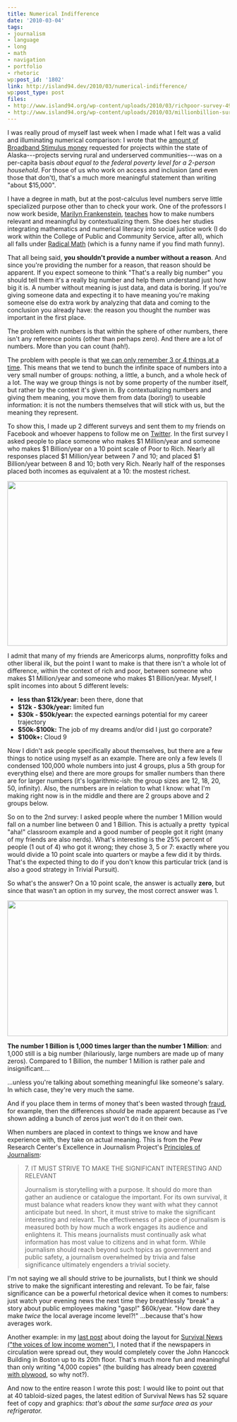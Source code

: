 ```yaml
---
title: Numerical Indifference
date: '2010-03-04'
tags:
- journalism
- language
- long
- math
- navigation
- portfolio
- rhetoric
wp:post_id: '1802'
link: http://island94.dev/2010/03/numerical-indifference/
wp:post_type: post
files:
- http://www.island94.org/wp-content/uploads/2010/03/richpoor-survey-499x373.png
- http://www.island94.org/wp-content/uploads/2010/03/millionbillion-survey-500x307.png
---
```


I was really proud of myself last week when I made what I felt was a valid and illuminating numerical comparison: I wrote that the <a href="http://transmissionproject.org/current/2010/2/btop-applicants-awards-and-poverty-analysis">amount of Broadband Stimulus money</a> requested for projects within the state of Alaska---projects serving rural and underserved communities---was on a per-capita basis<em> about equal to the federal poverty level for a 2-person household</em>. For those of us who work on access and inclusion (and even those that don't), that's a much more meaningful statement than writing "about $15,000".

I have a degree in math, but at the post-calculus level numbers serve little specialized purpose other than to check your work. One of the professors I now work beside, <a href="http://www.cpcs.umb.edu/faculty/frankenstein.htm">Marilyn Frankenstein</a>, <a href="http://www.amazon.com/gp/product/1853430919/qid=1139546552/sr=1-1/ref=sr_1_1/102-8262015-0691332?s=books&amp;v=glance&amp;n=283155">teaches</a> how to make numbers relevant and meaningful by contextualizing them. She does her studies integrating mathematics and numerical literacy into social justice work (I do work within the College of Public and Community Service, after all), which all falls under <a href="http://www.radicalmath.org">Radical Math</a> (which is a funny name if you find math funny).

That all being said, <strong>you shouldn't provide a number without a reason</strong>. And since you're providing the number for a reason, that reason should be apparent. If you expect someone to think "That's a really big number" you should tell them it's a really big number and help them understand just how big it is. A number without meaning is just data, and data is boring. If you're giving someone data and expecting it to have meaning you're making someone else do extra work by analyzing that data and coming to the conclusion you already have: the reason you thought the number was important in the first place.

The problem with numbers is that within the sphere of other numbers, there isn't any reference points (other than perhaps zero). And there are a lot of numbers. More than you can count (hah!).

The problem with people is that <a href="http://www.dailygalaxy.com/my_weblog/2008/04/the-limits-of-m.html">we can only remember 3 or 4 things at a time</a>. This means that we tend to bunch the infinite space of numbers into a very small number of groups: nothing, a little, a bunch, and a whole heck of a lot. The way we group things is not by some property of the number itself, but rather by the context it's given in. By contextualizing numbers and giving them meaning, you move them from data (boring!) to useable information: it is not the numbers themselves that will stick with us, but the meaning they represent.

To show this, I made up 2 different surveys and sent them to my friends on Facebook and whoever happens to follow me on <a href="http://twitter.com/bensheldon">Twitter</a>. In the first survey I asked people to place someone who makes $1 Million/year and someone who makes $1 Billion/year on a 10 point scale of Poor to Rich. Nearly all responses placed $1 Million/year between 7 and 10; and placed $1 Billion/year between 8 and 10; both very Rich. Nearly half of the responses placed both incomes as equivalent at a 10: the mostest richest.

<img class="aligncenter size-medium wp-image-1804" title="richpoor-survey" src="http://www.island94.org/wp-content/uploads/2010/03/richpoor-survey-499x373.png" alt="" width="499" height="373" />

I admit that many of my friends are Americorps alums, nonprofitty folks and other liberal ilk, but the point I want to make is that there isn't a whole lot of difference, within the context of rich and poor, between someone who makes $1 Million/year and someone who makes $1 Billion/year. Myself, I split incomes into about 5 different levels:
<ul>
	<li><strong>less than $12k/year:</strong> been there, done that</li>
	<li><strong>$12k - $30k/year:</strong> limited fun</li>
	<li><strong>$30k - $50k/year:</strong> the expected earnings potential for my career trajectory</li>
	<li><strong>$50k-$100k:</strong> The job of my dreams and/or did I just go corporate?</li>
	<li><strong>$100k+:</strong> Cloud 9</li>
</ul>
Now I didn't ask people specifically about themselves, but there are a few things to notice using myself as an example. There are only a few levels (I condensed 100,000 whole numbers into just 4 groups, plus a 5th group for everything else) and there are more groups for smaller numbers than there are for larger numbers (it's logarithmic-ish: the group sizes are 12, 18, 20, 50, infinity). Also, the numbers are in relation to what I know: what I'm making right now is in the middle and there are 2 groups above and 2 groups below.

So on to the 2nd survey: I asked people where the number 1 Million would fall on a number line between 0 and 1 Billion. This is actually a pretty  typical "aha!" classroom example and a good number of people got it right (many of my friends are also nerds). What's interesting is the 25% percent of people (1 out of 4) who got it wrong; they chose 3, 5 or 7: exactly where you would divide a 10 point scale into quarters or maybe a few did it by thirds. That's the expected thing to do if you don't know this particular trick (and is also a good strategy in Trivial Pursuit).

So what's the answer? On a 10 point scale, the answer is actually <strong>zero</strong>, but since that wasn't an option in my survey, the most correct answer was 1.

<img class="aligncenter size-medium wp-image-1805" title="millionbillion-survey" src="http://www.island94.org/wp-content/uploads/2010/03/millionbillion-survey-500x307.png" alt="" width="500" height="307" />

<strong>The number 1 Billion is 1,000 times larger than the number 1 Million</strong>: and 1,000 still is a big number (hilariously, large numbers are made up of many zeros). Compared to 1 Billion, the number 1 Million is rather pale and insignificant....

...unless you're talking about something meaningful like someone's salary. In which case, they're very much the same.

And if you place them in terms of money that's been wasted through <a href="http://online.wsj.com/article/BT-CO-20100301-712782.html">fraud</a>, for example, then the differences <em>should</em> be made apparent because as I've shown adding a bunch of zeros just won't do it on their own.

When numbers are placed in context to things we know and have experience with, they take on actual meaning. This is from the Pew Research Center's Excellence in Journalism Project's <a href="http://www.journalism.org/resources/principles">Principles of Journalism</a>:
<blockquote>7. IT MUST STRIVE TO MAKE THE SIGNIFICANT INTERESTING AND RELEVANT

Journalism is storytelling with a purpose. It should do more than gather an audience or catalogue the important. For its own survival, it must balance what readers know they want with what they cannot anticipate but need. In short, it must strive to make the significant interesting and relevant. The effectiveness of a piece of journalism is measured both by how much a work engages its audience and enlightens it. This means journalists must continually ask what information has most value to citizens and in what form. While journalism should reach beyond such topics as government and public safety, a journalism overwhelmed by trivia and false significance ultimately engenders a trivial society.</blockquote>
I'm not saying we all should strive to be journalists, but I think we should strive to make the significant interesting and relevant. To be fair, false significance can be a powerful rhetorical device when it comes to numbers: just watch your evening news the next time they breathlessly "break" a story about public employees making "gasp!" $60k/year. "How dare they make <em>twice</em> the local average income level?!" ...because that's how averages work.

Another example: in my <a href="http://www.island94.org/2010/02/laying-out-latest-layout/">last post</a> about doing the layout for <a href="http://survivorsinc.org">Survival News ("the voices of low income women")</a>, I noted that if the newspapers in circulation were spread out, they would completely cover the John Hancock Building in Boston up to its 20th floor. That's much more fun and meaningful than only writing "4,000 copies" (the building has already been <a href="http://en.wikipedia.org/wiki/John_Hancock_Tower#Falling_glass_panes">covered with plywood</a>, so why not?).

And now to the entire reason I wrote this post: I would like to point out that at 40 tabloid-sized pages, the latest edition of Survival News has 52 square feet of copy and graphics: <em>that's about the same surface area as your refrigerator.</em>
